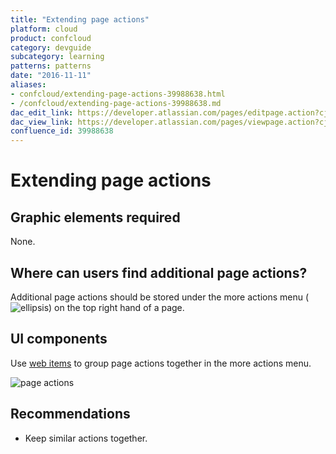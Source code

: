 ```yaml
---
title: "Extending page actions"
platform: cloud
product: confcloud
category: devguide
subcategory: learning
patterns: patterns
date: "2016-11-11"
aliases:
- confcloud/extending-page-actions-39988638.html
- /confcloud/extending-page-actions-39988638.md
dac_edit_link: https://developer.atlassian.com/pages/editpage.action?cjm=wozere&pageId=39988638
dac_view_link: https://developer.atlassian.com/pages/viewpage.action?cjm=wozere&pageId=39988638
confluence_id: 39988638
---
```

# Extending page actions

## Graphic elements required

None.

## Where can users find additional page actions?

Additional page actions should be stored under the more actions menu (![ellipsis](/cloud/confluence/images/ellipsis.png)) on the top right hand of a page.

## UI components

Use [web items](/cloud/confluence/modules/web-item/) to group page actions together in the more actions menu.

![page actions](/cloud/confluence/images/page-actions.png)

## Recommendations

-   Keep similar actions together.
